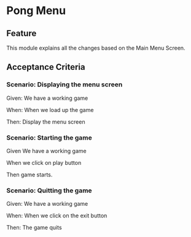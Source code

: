 # Pong Menu

## Feature

This module explains all the changes based on the Main Menu Screen.

## Acceptance Criteria

### Scenario: Displaying the menu screen

Given: We have a working game

When: When we load up the game

Then: Display the menu screen

### Scenario: Starting the game

Given We have a working game

When we click on play button

Then game starts.

### Scenario: Quitting the game

Given: We have a working game

When: When we click on the exit button

Then: The game quits
